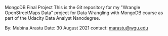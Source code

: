 MongoDB Final Project
This is the Git repository for my "Wrangle OpenStreetMaps Data" project for Data Wrangling with MongoDB course as part of the Udacity Data Analyst Nanodegree.

By: Mubina Arastu
Date: 30 August 2021
contact: marastu@wgu.edu
